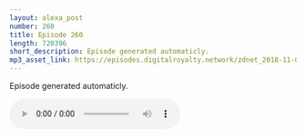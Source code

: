 ```yaml
---
layout: alexa_post
number: 260
title: Episode 260
length: 720396
short_description: Episode generated automaticly.
mp3_asset_link: https://episodes.digitalroyalty.network/zdnet_2018-11-01_01-00-03.mp3
---
```


Episode generated automaticly.

<audio controls>
    <source src="{{ page.mp3_asset_link }}" type="audio/mpeg">
</audio>